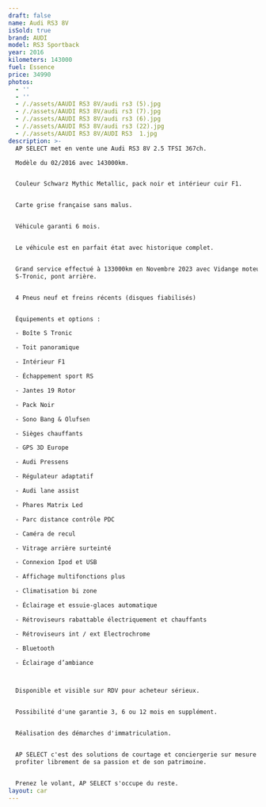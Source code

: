 ```yaml
---
draft: false
name: Audi RS3 8V
isSold: true
brand: AUDI
model: RS3 Sportback
year: 2016
kilometers: 143000
fuel: Essence
price: 34990
photos:
  - ''
  - ''
  - /./assets/AAUDI RS3 8V/audi rs3 (5).jpg
  - /./assets/AAUDI RS3 8V/audi rs3 (7).jpg
  - /./assets/AAUDI RS3 8V/audi rs3 (6).jpg
  - /./assets/AAUDI RS3 8V/audi rs3 (22).jpg
  - /./assets/AAUDI RS3 8V/AUDI RS3  1.jpg
description: >-
  AP SELECT met en vente une Audi RS3 8V 2.5 TFSI 367ch.

  Modèle du 02/2016 avec 143000km.


  Couleur Schwarz Mythic Metallic, pack noir et intérieur cuir F1.


  Carte grise française sans malus.


  Véhicule garanti 6 mois.


  Le véhicule est en parfait état avec historique complet.


  Grand service effectué à 133000km en Novembre 2023 avec Vidange moteur,
  S-Tronic, pont arrière.


  4 Pneus neuf et freins récents (disques fiabilisés)


  Équipements et options :

  - Boîte S Tronic

  - Toit panoramique

  - Intérieur F1

  - Échappement sport RS

  - Jantes 19 Rotor

  - Pack Noir

  - Sono Bang & Olufsen

  - Sièges chauffants

  - GPS 3D Europe

  - Audi Pressens

  - Régulateur adaptatif

  - Audi lane assist

  - Phares Matrix Led

  - Parc distance contrôle PDC

  - Caméra de recul

  - Vitrage arrière surteinté

  - Connexion Ipod et USB

  - Affichage multifonctions plus

  - Climatisation bi zone

  - Éclairage et essuie-glaces automatique

  - Rétroviseurs rabattable électriquement et chauffants

  - Rétroviseurs int / ext Electrochrome

  - Bluetooth

  - Éclairage d’ambiance



  Disponible et visible sur RDV pour acheteur sérieux.


  Possibilité d'une garantie 3, 6 ou 12 mois en supplément.


  Réalisation des démarches d'immatriculation.


  AP SELECT c'est des solutions de courtage et conciergerie sur mesure pour
  profiter librement de sa passion et de son patrimoine.


  Prenez le volant, AP SELECT s'occupe du reste.
layout: car
---
```


